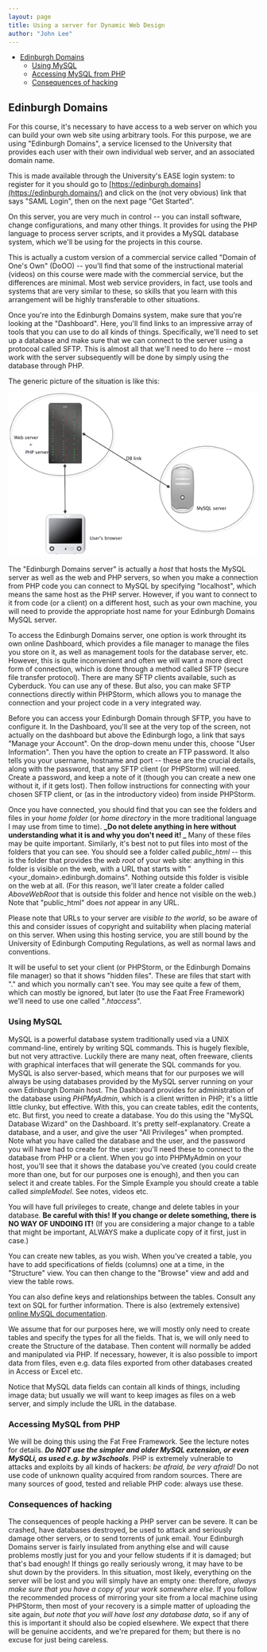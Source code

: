 ```yaml
---
layout: page
title: Using a server for Dynamic Web Design
author: "John Lee"
---
```


- [Edinburgh Domains](#edinburgh-domains)
  - [Using MySQL](#using-mysql)
  - [Accessing MySQL from PHP](#accessing-mysql-from-php)
  - [Consequences of hacking](#consequences-of-hacking)

## Edinburgh Domains

For this course, it's necessary to have access to a web server on which
you can build your own web site using arbitrary tools. For this purpose,
we are using "Edinburgh Domains", a service licensed to the University
that provides each user with their own individual web server, and an
associated domain name.

This is made available through the University's EASE login system: to
register for it you should go to
[https://edinburgh.domains](https://edinburgh.domains/) and click on the
(not very obvious) link that says "SAML Login", then on the next page
"Get Started".

On this server, you are very much in control -- you can install
software, change configurations, and many other things. It provides for
using the PHP language to process server scripts, and it provides a
MySQL database system, which we'll be using for the projects in this
course.

This is actually a custom version of a commercial service called
"Domain of One's Own" (DoOO) -- you'll find that some of the
instructional material (videos) on this course were made with the
commercial service, but the differences are minimal. Most web service
providers, in fact, use tools and systems that are very similar to
these, so skills that you learn with this arrangement will be highly
transferable to other situations.

Once you're into the Edinburgh Domains system, make sure that you're
looking at the "Dashboard". Here, you'll find links to an impressive
array of tools that you can use to do all kinds of things. Specifically,
we'll need to set up a database and make sure that we can connect to
the server using a protocoal called SFTP. This is almost all that we'll
need to do here -- most work with the server subsequently will be done
by simply using the database through PHP.

The generic picture of the situation is like this:

![](img/diagramPHP.png)

The "Edinburgh Domains server" is actually a _host_ that hosts the
MySQL server as well as the web and PHP servers, so when you make a
connection from PHP code you can connect to MySQL by specifying
"localhost", which means the same host as the PHP server. However, if
you want to connect to it from code (or a client) on a different host,
such as your own machine, you will need to provide the appropriate host
name for your Edinburgh Domains MySQL server.

To access the Edinburgh Domains server, one option is work throught its
own online Dashboard, which provides a file manager to manage the files
you store on it, as well as management tools for the database server,
etc. However, this is quite inconvenient and often we will want a more
direct form of connection, which is done through a method called SFTP
(secure file transfer protocol). There are many SFTP clients available,
such as Cyberduck. You can use any of these. But also, you can make SFTP
connections directly within PHPStorm, which allows you to manage the
connection and your project code in a very integrated way.

Before you can access your Edinburgh Domain through SFTP, you have to
configure it. In the Dashboard, you'll see at the very top of the
screen, not actually on the dashboard but above the Edinburgh logo, a
link that says "Manage your Account". On the drop-down menu under
this, choose "User Information". Then you have the option to create an
FTP password. It also tells you your username, hostname and port --
these are the crucial details, along with the password, that any SFTP
client (or PHPStorm) will need. Create a password, and keep a note of it
(though you can create a new one without it, if it gets lost). Then
follow instructions for connecting with your chosen SFTP client, or (as
in the introductory video) from inside PHPStorm.

Once you have connected, you should find that you can see the folders
and files in your _home folder_ (or _home directory_ in the more
traditional language I may use from time to time). **_Do not delete
anything in here without understanding what it is and why you don't
need it! _** Many of these files may be quite important. Similarly,
it's best not to put files into most of the folders that you can see.
You should see a folder called _public_html_ -- this is the folder
that provides the _web root_ of your web site: anything in this folder
is visible on the web, with a URL that starts with
"<your_domain>.edinburgh.domains". Nothing outside this folder is
visible on the web at all. (For this reason, we'll later create a
folder called _AboveWebRoot_ that is outside this folder and hence not
visible on the web.) Note that "public_html" does _not_ appear in any
URL.

Please note that URLs to your server are _visible to the world_, so be
aware of this and consider issues of copyright and suitability when
placing material on this server. When using this hosting service, you
are still bound by the University of Edinburgh Computing Regulations, as
well as normal laws and conventions.

It will be useful to set your client (or PHPStorm, or the Edinburgh
Domains file manager) so that it shows "hidden files". These are files
that start with "." and which you normally can't see. You may see
quite a few of them, which can mostly be ignored, but later (to use the
Faat Free Framework) we'll need to use one called "_.htaccess_".

### Using MySQL

MySQL is a powerful database system traditionally used via a UNIX
command-line, entirely by writing SQL commands. This is hugely flexible,
but not very attractive. Luckily there are many neat, often freeware,
clients with graphical interfaces that will generate the SQL commands
for you. MySQL is also server-based, which means that for our purposes
we will always be using databases provided by the MySQL server running
on your own Edinburgh Domain host. The Dashboard provides for
administration of the database using _PHPMyAdmin_, which is a client
written in PHP; it's a little little clunky, but effective. With this,
you can create tables, edit the contents, etc. But first, you need to
create a database. You do this using the "MySQL Database Wizard" on
the Dashboard. It's pretty self-explanatory. Create a database, and a
user, and give the user "All Privileges" when prompted. Note what you
have called the database and the user, and the password you will have
had to create for the user: you'll need these to connect to the
database from PHP or a client. When you go into PHPMyAdmin on your host,
you'll see that it shows the database you've created (you could create
more than one, but for our purposes one is enough), and then you can
select it and create tables. For the Simple Example you should create a
table called _simpleModel_. See notes, videos etc.

You will have full privileges to create, change and delete tables in
your database. **Be careful with this!** **If you change or delete
something, there is NO WAY OF UNDOING IT!** (If you are considering a
major change to a table that might be important, ALWAYS make a duplicate
copy of it first, just in case.)

You can create new tables, as you wish. When you've created a table,
you have to add specifications of fields (columns) one at a time, in the
"Structure" view. You can then change to the "Browse" view and add
and view the table rows.

You can also define keys and relationships between the tables. Consult
any text on SQL for further information. There is also (extremely
extensive) [online MySQL
documentation](http://dev.mysql.com/doc/refman/4.1/en/index.html).

We assume that for our purposes here, we will mostly only need to create
tables and specify the types for all the fields. That is, we will only
need to create the Structure of the database. Then content will normally
be added and manipulated via PHP. If necessary, however, it is also
possible to import data from files, even e.g. data files exported from
other databases created in Access or Excel etc.

Notice that MySQL data fields can contain all kinds of things, including
image data; but usually we will want to keep images as files on a web
server, and simply include the URL in the database.

### Accessing MySQL from PHP

We will be doing this using the Fat Free Framework. See the lecture
notes for details. **_Do NOT use the simpler and older MySQL extension,
or even MySQLi, as used e.g. by w3schools_**. PHP is extremely
vulnerable to attacks and exploits by all kinds of hackers: _be afraid,
be very afraid!_ Do not use code of unknown quality acquired from random
sources. There are many sources of good, tested and reliable PHP code:
always use these.

### Consequences of hacking

The consequences of people hacking a PHP server can be severe. It can be
crashed, have databases destroyed, be used to attack and seriously
damage other servers, or to send torrents of junk email. Your Edinburgh
Domains server is fairly insulated from anything else and will cause
problems mostly just for you and your fellow students if it is damaged;
but that's bad enough! If things go really seriously wrong, it may have
to be shut down by the providers. In this situation, most likely,
everything on the server will be lost and you will simply have an empty
one: therefore, _always make sure that you have a copy of your work
somewhere else_. If you follow the recommended process of mirroring your
site from a local machine using PHPStorm, then most of your recovery is
a simple matter of uploading the site again, _but note that you will
have lost any database data_, so if any of this is important it should
also be copied elsewhere. We expect that there will be genuine
accidents, and we're prepared for them; but there is no excuse for just
being careless.
